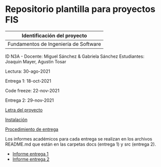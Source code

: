 # Repositorio plantilla para proyectos FIS

| Identificación del proyecto
|-----------
| Fundamentos de Ingeniería de Software
ID N3A - Docente: Miguel Sánchez & Gabriela Sánchez
Estudiantes: Joaquin Mayer, Agustin Tosar

Lectura: 30-ago-2021

Entrega 1: 18-oct-2021

Code freeze: 22-nov-2021

Entrega 2: 29-nov-2021

[Letra del proyecto](letra.md)

[Instalación](install.md)

[Procedimiento de entrega](proc_entrega.md)

Los informes académicos para cada entrega se realizan en los archivos README.md que están en las carpetas docs (entrega 1) y src (entrega 2).
* [Informe entrega 1](docs/README.md)
* [Informe entrega 2](src/README.md)


